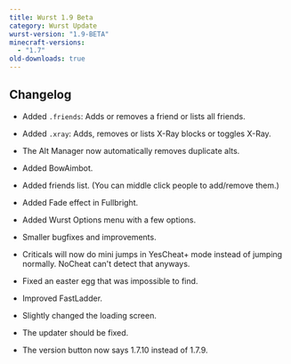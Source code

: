 ```yaml
---
title: Wurst 1.9 Beta
category: Wurst Update
wurst-version: "1.9-BETA"
minecraft-versions:
  - "1.7"
old-downloads: true
---
```

## Changelog

- Added `.friends`: Adds or removes a friend or lists all friends.

- Added `.xray`: Adds, removes or lists X-Ray blocks or toggles X-Ray.

- The Alt Manager now automatically removes duplicate alts.

- Added BowAimbot.

- Added friends list. (You can middle click people to add/remove them.)

- Added Fade effect in Fullbright.

- Added Wurst Options menu with a few options.

- Smaller bugfixes and improvements.

- Criticals will now do mini jumps in YesCheat+ mode instead of jumping normally. NoCheat can't detect that anyways.

- Fixed an easter egg that was impossible to find.

- Improved FastLadder.

- Slightly changed the loading screen.

- The updater should be fixed.

- The version button now says 1.7.10 instead of 1.7.9.
